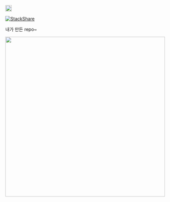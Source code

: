 [<img src="https://user-images.githubusercontent.com/48757517/162433017-a9b9b6b4-e35c-40df-bbdf-8b5866094a1f.svg" height="20px">](https://www.linkedin.com/in/minju25kim/)

[![StackShare](http://img.shields.io/badge/tech-stack-0690fa.svg?style=flat)](https://stackshare.io/minju25kim/my-stack)

내가 만든 repo~

[<img src="https://user-images.githubusercontent.com/48757517/227535127-3d46986f-79b2-4bbf-bb91-f7493a5b5869.png" height="500px">](https://devjeans.dev-hee.com/)

